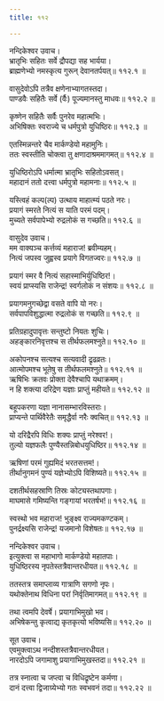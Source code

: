 ```yaml
---
title: ११२

---
```

नन्दिकेश्वर उवाच।  
भ्रातृभिः सहितः सर्वे द्रौपद्या सह भार्यया।  
ब्राह्मणेभ्यो नमस्कृत्य गुरून् देवानतर्पयत्॥ ११२.१ ॥  
  
वासुदेवोऽपि तत्रैव क्षणेनाभ्यागतस्तदा।  
पाण्डवैः सहितैः सर्वे (र्वैः) पूज्यमानस्तु माधवः॥ ११२.२ ॥  
  
कृष्णेन सहितैः सर्वैः पुनरेव महात्मभिः।  
अभिषिक्तः स्वराज्ये च धर्मपुत्रो युधिष्ठिरः॥ ११२.३ ॥  
  
एतस्मिन्नन्तरे चैव मार्कण्डेयो महामुनिः।  
ततः स्वस्तीति चोक्त्वा तु क्षणादाश्रममागमत्॥ ११२.४ ॥  
  
युधिष्ठिरोऽपि धर्मात्मा भ्रातृभिः सहितोऽवसत्।  
महादानं ततो दत्त्वा धर्मपुत्रो महामनाः॥ ११२.५ ॥  
  
यस्त्विहं कल्प(ल्प) उत्थाय माहात्म्यं पठते नरः।  
प्रयागं स्मरते नित्यं स याति परमं पदम्।  
मुच्यते सर्वपापेभ्यो रुद्रलोकं स गच्छति॥ ११२.६ ॥  
  
वासुदेव उवाच।  
मम वाक्यञ्च कर्त्तव्यं महाराज! ब्रवीम्यहम्।  
नित्यं जपस्व जुह्वस्व प्रयागे विगतज्वरः॥ ११२.७ ॥  
  
प्रयागं स्मर वै नित्यं सहास्माभिर्युधिष्ठिर!।  
स्वयं प्राप्स्यसि राजेन्द्र! स्वर्गलोकं न संशयः॥ ११२.८ ॥  
  
प्रयागमनुगच्छेद्वा वसते वापि यो नरः।  
सर्वपापविशुद्धात्मा रुद्रलोकं स गच्छति॥ ११२.९ ॥  
  
प्रतिग्रहादुपावृत्तः सन्तुष्टो नियतः शुचिः।  
अहङ्कारनिवृत्तश्च स तीर्थफलमश्नुते॥ ११२.१० ॥  
  
अकोपनश्च सत्यश्च सत्यवादी द्रृढव्रतः।  
आत्मोपमश्च भूतेषु स तीर्थफलमश्नुते॥ ११२.११ ॥  
ऋषिभिः क्रतवः प्रोक्ता देवैश्चापि यथाक्रमम्।  
न हि शक्त्या दरिद्रेण यज्ञाः प्राप्तुं महीयते॥ ११२.१२ ॥  
  
बहूपकरणा यज्ञा नानासम्भारविस्तराः।  
प्राप्यन्ते पार्थिवैरेतैः समृद्धैर्वा नरैः क्वचित्॥ ११२.१३ ॥  
  
यो दरिद्रैरपि विधिः शक्यः प्राप्तुं नरेश्वर!।  
तुल्यो यज्ञफलैः पुण्यैस्तन्निबोधयुधिष्ठिर॥ ११२.१४ ॥  
  
ऋषिणां परमं गुह्यमिदं भरतसत्तम!।  
तीर्थानुगमनं पुण्यं यज्ञेभ्योऽपि विशिष्यते॥ ११२.१५ ॥  
  
दशतीर्थसहस्राणि तिस्रः कोट्यस्तथापगाः।  
माघमासे गमिष्यन्ति गङ्गायां भरतर्षभ!॥ ११२.१६ ॥  
  
स्वस्थो भव महाराज! भुङ्क्ष्व राज्यमकण्टकम्।  
पुनर्द्रक्ष्यसि राजेन्द्र! यजमानो विशेषतः॥ ११२.१७ ॥  
  
नन्दिकेश्वर उवाच।  
इत्युक्त्वा स महाभागो मार्कण्डेयो महातपाः।  
युधिष्ठिरस्य नृपतेस्तत्रैवान्तरधीयत॥ ११२.१८ ॥  
  
ततस्तत्र समाप्लाव्य गात्राणि सगणो नृपः।  
यथोक्तेनाथ विधिना परां निर्वृतिमागमत्॥ ११२.१९ ॥  
  
तथा त्वमपि देवर्षे। प्रयागाभिमुखो भव।  
अभिषेकन्तु कृत्वाद्य कृतकृत्यो भविष्यसि॥ ११२.२० ॥  
  
सूत उवाच।  
एवमुक्त्वाऽथ नन्दीशस्तत्रैवान्तरधीयत।  
नारदोऽपि जगामाशु प्रयागाभिमुखस्तदा॥ ११२.२१ ॥  
  
तत्र स्नात्वा च जप्त्वा च विधिद्रृष्टेन कर्मणा।  
दानं दत्त्वा द्विजाग्र्येभ्यो गतः स्वभवनं तदा॥ ११२.२२ ॥
